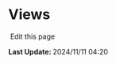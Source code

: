 # Views
<section class="lesli-documentation-footer">
    <p><a><i class="ri-external-link-fill"></i>&nbsp;Edit this page</a><p/>
    <p><b>Last Update: </b>2024/11/11 04:20</p>
</section>
<!-- This code was automatically generated -->
<!-- to update this docs please run rake docs:build -->
